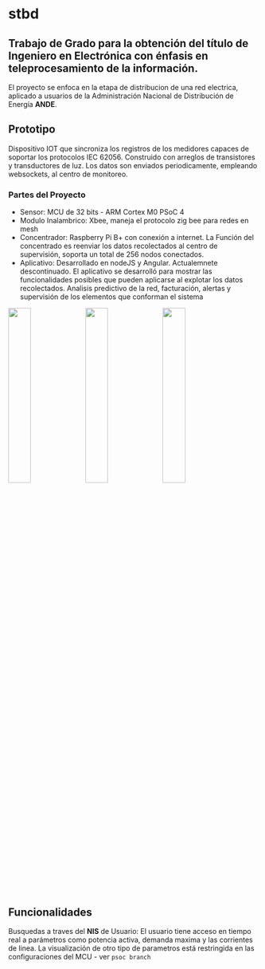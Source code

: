 # stbd
Trabajo de Grado para la obtención del título de Ingeniero en Electrónica con énfasis en teleprocesamiento de la información.
----
El proyecto se enfoca en la etapa de distribucion de una red electrica, aplicado a usuarios de la Administración Nacional de Distribución de Energía **ANDE**.

## Prototipo

Dispositivo IOT que sincroniza los registros de los medidores capaces de soportar los protocolos IEC 62056. Construido con arreglos de transistores y transductores de luz. Los datos son enviados periodicamente, empleando websockets, al centro de monitoreo.

### Partes del Proyecto
* Sensor: MCU de 32 bits - ARM Cortex M0 PSoC 4
* Modulo Inalambrico: Xbee, maneja el protocolo zig bee para redes en mesh
* Concentrador: Raspberry Pi B+ con conexión a internet. La Función del concentrado es reenviar los datos recolectados al centro de supervisión, soporta un total de 256 nodos conectados.
* Aplicativo: Desarrollado en nodeJS y Angular. Actualemnete descontinuado. El aplicativo se desarrolló para mostrar las funcionalidades posibles que pueden aplicarse al explotar los datos recolectados. Analisis predictivo de la red, facturación, alertas y supervisión de los elementos que conforman el sistema

<img src="https://user-images.githubusercontent.com/10373447/46976517-11fdf180-d0a0-11e8-9b46-bcdfb9f05beb.jpg" width="30%"></img> <img src="https://user-images.githubusercontent.com/10373447/46977097-9bfa8a00-d0a1-11e8-983c-d7df8915c286.jpg" width="30%"></img> <img src="https://user-images.githubusercontent.com/10373447/46977190-e4b24300-d0a1-11e8-8d4e-b425ca09fba2.jpg" width="30%"></img> 

## Funcionalidades
Busquedas a traves del **NIS** de Usuario: El usuario tiene acceso en tiempo real a parámetros como potencia activa, demanda maxima y las corrientes de linea. La visualización de otro tipo de parametros está restringida en las configuraciones del MCU - ver `psoc branch`
